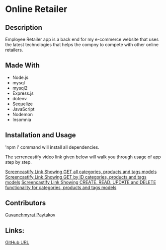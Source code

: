 # Online Retailer

## Description

Employee Retailer app is a back end for my e-commerce website that uses the latest technologies that helps the compny to compete with other online retailers.

## Made With

- Node.js
- mysql
- mysql2
- Express.js
- dotenv
- Sequelize
- JavaScript
- Nodemon
- Insomnia

## Installation and Usage

'npm i' command will install all dependencies.

The scrrencastify video link given below will walk you through usage of app step by step.

[Screencastify Link Showing GET all categories, products and tags models](https://watch.screencastify.com/v/ijHgU3Ukw2bbS1nF927U)
[Screencastify Link Showing GET by ID categories, products and tags models](https://watch.screencastify.com/v/UyPrmtt8HcU4cH1Qm6k2)
[Screencastify Link Showing CREATE, READ, UPDATE and DELETE functionality for categories, products and tags models](https://watch.screencastify.com/v/6Cungzki2iHtRcXoUaxL)

## Contributors

[Guvanchmyrat Paytakov](https://www.github.com/gpaytakov)

## Links:

[GitHub URL](https://github.com/gpaytakov/online-retail)
